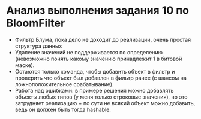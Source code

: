 # Анализ выполнения задания 10 по BloomFilter

- Фильтр Блума, пока дело не доходит до реализации, очень простая структура данных
- Удаление значений не поддерживается по определению (невозможно понять какому значению принадлежит 1 в битовой маске).
- Остаются только команда, чтобы добавить объект в фильтр и проверить что объект был добавлен в фильтр ранее (с шансом на ложноположительное срабатывание).
- Работа над ошибками: в примере решения можно добавлять объекты любых типов (у меня только строковые значения), но это затрудняет реализацию + по сути не всякий объект можно добавить, ведь он должен быть тогда hashable.
